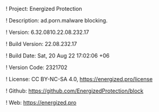 ! Project: Energized Protection

! Description: ad.porn.malware blocking.

! Version: 6.32.0810.22.08.232.17

! Build Version: 22.08.232.17

! Build Date: Sat, 20 Aug 22 17:02:06 +06

! Version Code: 2321702

! License: CC BY-NC-SA 4.0, https://energized.pro/license

! Github: https://github.com/EnergizedProtection/block

! Web: https://energized.pro
